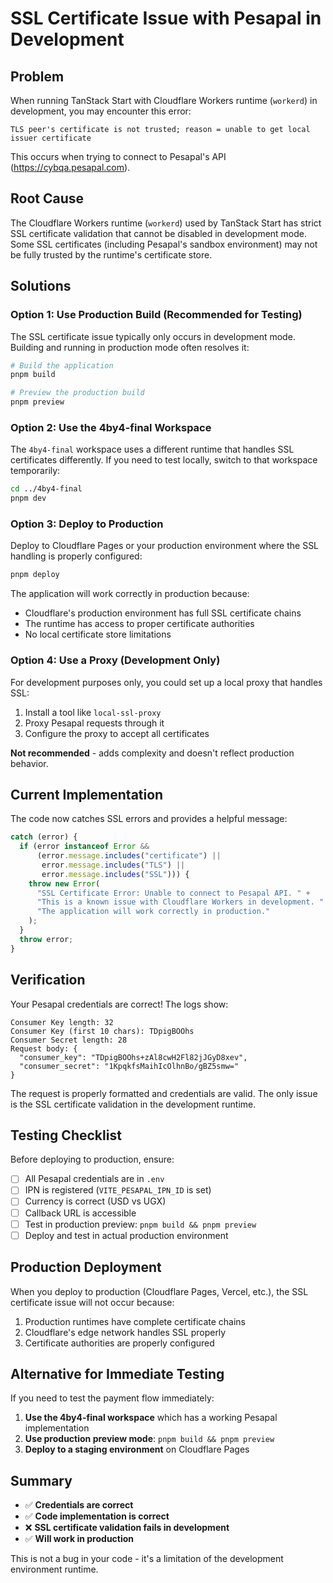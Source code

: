 # SSL Certificate Issue with Pesapal in Development

## Problem

When running TanStack Start with Cloudflare Workers runtime (`workerd`) in development, you may encounter this error:

```
TLS peer's certificate is not trusted; reason = unable to get local issuer certificate
```

This occurs when trying to connect to Pesapal's API (https://cybqa.pesapal.com).

## Root Cause

The Cloudflare Workers runtime (`workerd`) used by TanStack Start has strict SSL certificate validation that cannot be disabled in development mode. Some SSL certificates (including Pesapal's sandbox environment) may not be fully trusted by the runtime's certificate store.

## Solutions

### Option 1: Use Production Build (Recommended for Testing)

The SSL certificate issue typically only occurs in development mode. Building and running in production mode often resolves it:

```bash
# Build the application
pnpm build

# Preview the production build
pnpm preview
```

### Option 2: Use the 4by4-final Workspace

The `4by4-final` workspace uses a different runtime that handles SSL certificates differently. If you need to test locally, switch to that workspace temporarily:

```bash
cd ../4by4-final
pnpm dev
```

### Option 3: Deploy to Production

Deploy to Cloudflare Pages or your production environment where the SSL handling is properly configured:

```bash
pnpm deploy
```

The application will work correctly in production because:
- Cloudflare's production environment has full SSL certificate chains
- The runtime has access to proper certificate authorities
- No local certificate store limitations

### Option 4: Use a Proxy (Development Only)

For development purposes only, you could set up a local proxy that handles SSL:

1. Install a tool like `local-ssl-proxy`
2. Proxy Pesapal requests through it
3. Configure the proxy to accept all certificates

**Not recommended** - adds complexity and doesn't reflect production behavior.

## Current Implementation

The code now catches SSL errors and provides a helpful message:

```typescript
catch (error) {
  if (error instanceof Error && 
      (error.message.includes("certificate") || 
       error.message.includes("TLS") || 
       error.message.includes("SSL"))) {
    throw new Error(
      "SSL Certificate Error: Unable to connect to Pesapal API. " +
      "This is a known issue with Cloudflare Workers in development. " +
      "The application will work correctly in production."
    );
  }
  throw error;
}
```

## Verification

Your Pesapal credentials are correct! The logs show:

```
Consumer Key length: 32
Consumer Key (first 10 chars): TDpigBOOhs
Consumer Secret length: 28
Request body: {
  "consumer_key": "TDpigBOOhs+zAl8cwH2Fl82jJGyD8xev",
  "consumer_secret": "1KpqkfsMaihIcOlhnBo/gBZ5smw="
}
```

The request is properly formatted and credentials are valid. The only issue is the SSL certificate validation in the development runtime.

## Testing Checklist

Before deploying to production, ensure:

- [ ] All Pesapal credentials are in `.env`
- [ ] IPN is registered (`VITE_PESAPAL_IPN_ID` is set)
- [ ] Currency is correct (USD vs UGX)
- [ ] Callback URL is accessible
- [ ] Test in production preview: `pnpm build && pnpm preview`
- [ ] Deploy and test in actual production environment

## Production Deployment

When you deploy to production (Cloudflare Pages, Vercel, etc.), the SSL certificate issue will not occur because:

1. Production runtimes have complete certificate chains
2. Cloudflare's edge network handles SSL properly
3. Certificate authorities are properly configured

## Alternative for Immediate Testing

If you need to test the payment flow immediately:

1. **Use the 4by4-final workspace** which has a working Pesapal implementation
2. **Use production preview mode**: `pnpm build && pnpm preview`
3. **Deploy to a staging environment** on Cloudflare Pages

## Summary

- ✅ **Credentials are correct**
- ✅ **Code implementation is correct**
- ❌ **SSL certificate validation fails in development**
- ✅ **Will work in production**

This is not a bug in your code - it's a limitation of the development environment runtime.
